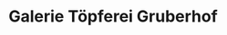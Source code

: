 ---
title: "Galerie Töpferei Gruberhof"
url: /stein-a-d-traun/galerie-toepferei-gruberhof/
shop: Töpferei
---